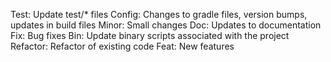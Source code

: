 Test: Update test/* files
Config: Changes to gradle files, version bumps, updates in build files
Minor: Small changes
Doc: Updates to documentation
Fix: Bug fixes
Bin: Update binary scripts associated with the project
Refactor: Refactor of existing code
Feat: New features
